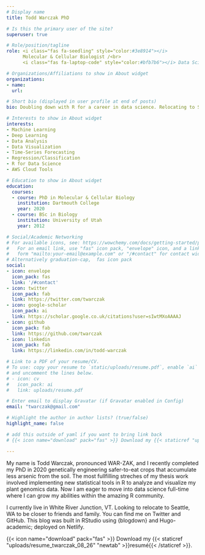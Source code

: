 ```yaml
---
# Display name
title: Todd Warczak PhD

# Is this the primary user of the site?
superuser: true

# Role/position/tagline
role: <i class="fas fa-seedling" style="color:#3e8914"></i>
      Molecular & Cellular Biologist /<br>
      <i class="fas fa-laptop-code" style="color:#bfb7b6"></i> Data Scientist

# Organizations/Affiliations to show in About widget
organizations:
- name:
  url:

# Short bio (displayed in user profile at end of posts)
bio: Doubling down with R for a career in data science. Relocating to Seattle, New York, or other major US city.

# Interests to show in About widget
interests:
- Machine Learning
- Deep Learning
- Data Analysis
- Data Visualization
- Time-Series Forecasting
- Regression/Classification
- R for Data Science
- AWS Cloud Tools

# Education to show in About widget
education:
  courses:
  - course: PhD in Molecular & Cellular Biology
    institution: Dartmouth College
    year: 2020
  - course: BSc in Biology
    institution: University of Utah
    year: 2012

# Social/Academic Networking
# For available icons, see: https://wowchemy.com/docs/getting-started/page-builder/#icons
#   For an email link, use "fas" icon pack, "envelope" icon, and a link in the
#   form "mailto:your-email@example.com" or "/#contact" for contact widget.
# Alternatively graduation-cap,  fas icon pack
social:
- icon: envelope
  icon_pack: fas
  link: '/#contact'
- icon: twitter
  icon_pack: fab
  link: https://twitter.com/twarczak
- icon: google-scholar 
  icon_pack: ai
  link: https://scholar.google.co.uk/citations?user=sIwtMXoAAAAJ
- icon: github
  icon_pack: fab
  link: https://github.com/twarczak
- icon: linkedin
  icon_pack: fab
  link: https://linkedin.com/in/todd-warczak

# Link to a PDF of your resume/CV.
# To use: copy your resume to `static/uploads/resume.pdf`, enable `ai` icons in `params.toml`, 
# and uncomment the lines below.
# - icon: cv
#   icon_pack: ai
#   link: uploads/resume.pdf

# Enter email to display Gravatar (if Gravatar enabled in Config)
email: "twarczak@gmail.com"

# Highlight the author in author lists? (true/false)
highlight_name: false

# add this outside of yaml if you want to bring link back
# {{< icon name="download" pack="fas" >}} Download my {{< staticref "uploads/demo_resume.pdf" "newtab" >}}resumé{{< /staticref >}}.

---
```


My name is Todd Warczak, pronounced WAR-ZAK, and I recently completed my PhD in 2020 genetically engineering safer-to-eat crops that accumulate less arsenic from the soil. The most fullfilling streches of my thesis work involved implementing new statistical tools in R to analyze and visualize my plant genomics data. Now I am eager to move into data science full-time where I can grow my abilities within the amazing R community. 

I currently live in White River Junction, VT. Looking to relocate to Seattle, WA to be closer to friends and family. You can find me on Twitter and GitHub. This blog was built in RStudio using {blogdown} and Hugo-academic; deployed on Netlify. 

{{< icon name="download" pack="fas" >}} Download my {{< staticref "uploads/resume_twarczak_08_26" "newtab" >}}resumé{{< /staticref >}}.
